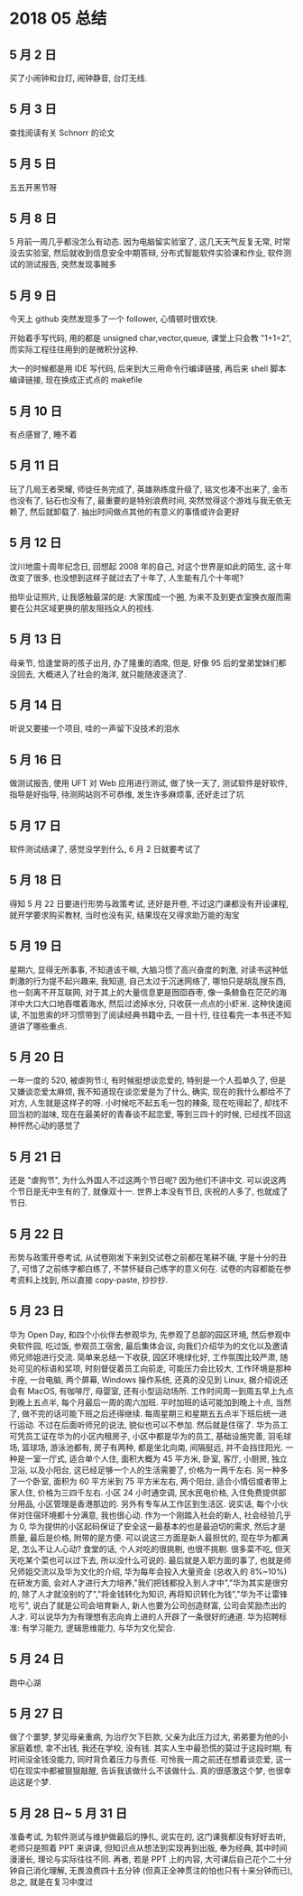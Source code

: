 # 2018 05 总结

## 5 月 2 日
买了小闹钟和台灯, 闹钟静音, 台灯无线.

## 5 月 3 日
查找阅读有关 Schnorr 的论文

## 5 月 5 日
五五开黑节呀

## 5 月 8 日
5 月前一周几乎都没怎么有动态. 因为电脑留实验室了, 这几天天气反复无常, 时常没去实验室, 然后就收到信息安全中期答辩, 分布式智能软件实验课和作业, 软件测试的测试报告, 突然发现事贼多

## 5 月 9 日
今天上 github 突然发现多了一个 follower, 心情顿时很欢快.

开始着手写代码, 用的都是 unsigned char,vector,queue, 课堂上只会教 "1+1=2", 而实际工程往往用到的是微积分这种.

大一的时候都是用 IDE 写代码, 后来到大三用命令行编译链接, 再后来 shell 脚本编译链接, 现在换成正式点的 makefile

## 5 月 10 日
有点感冒了, 睡不着

## 5 月 11 日
玩了几局王者荣耀, 师徒任务完成了, 英雄熟练度升级了, 铭文也凑不出来了, 金币也没有了, 钻石也没有了, 最重要的是特别浪费时间, 突然觉得这个游戏与我无依无赖了, 然后就卸载了. 抽出时间做点其他的有意义的事情或许会更好

## 5 月 12 日
汶川地震十周年纪念日, 回想起 2008 年的自己, 对这个世界是如此的陌生, 这十年改变了很多, 也没想到这样子就过去了十年了, 人生能有几个十年呢?

拍毕业证照片, 让我感触最深的是: 大家围成一个圈, 为来不及到更衣室换衣服而需要在公共区域更换的朋友阻挡众人的视线.

## 5 月 13 日
母亲节, 恰逢堂哥的孩子出月, 办了隆重的酒席, 但是, 好像 95 后的堂弟堂妹们都没回去, 大概进入了社会的海洋, 就只能随波逐流了.

## 5 月 14 日
听说又要接一个项目, 哇的一声留下没技术的泪水

## 5 月 16 日
做测试报告, 使用 UFT 对 Web 应用进行测试, 做了快一天了, 测试软件是好软件, 指导是好指导, 待测网站则不可恭维, 发生许多麻烦事, 还好走过了坑

## 5 月 17 日
软件测试结课了, 感觉没学到什么, 6 月 2 日就要考试了

## 5 月 18 日
得知 5 月 22 日要进行形势与政策考试, 还好是开卷, 不过这门课都没有开设课程, 就开学要求购买教材, 当时也没有买, 结果现在又得求助万能的淘宝

## 5 月 19 日
星期六, 显得无所事事, 不知道该干嘛, 大脑习惯了高兴奋度的刺激, 对读书这种低刺激的行为提不起兴趣来, 我知道, 自己太过于沉迷网络了, 哪怕只是胡乱搜东西, 也一刻离不开互联网, 对于其上的大量信息更是囫囵吞枣, 像一条鲸鱼在茫茫的海洋中大口大口地吞噬着海水, 然后过滤掉水分, 只收获一点点的小虾米. 这种快速阅读, 不加思索的坏习惯带到了阅读经典书籍中去, 一目十行, 往往看完一本书还不知道讲了哪些重点.

## 5 月 20 日
一年一度的 520, 被虐狗节:(, 有时候挺想谈恋爱的, 特别是一个人孤单久了, 但是又嫌谈恋爱太麻烦, 我不知道现在谈恋爱是为了什么, 确实, 现在的我什么都给不了对方, 人生就是这样子的呀. 小时候吃不起五毛一包的辣条, 现在吃得起了, 却找不回当初的滋味, 现在在最美好的青春谈不起恋爱, 等到三四十的时候, 已经找不回这种怦然心动的感觉了

## 5 月 21 日
还是 "虐狗节", 为什么外国人不过这两个节日呢? 因为他们不讲中文. 可以说这两个节日是无中生有的了, 就像双十一. 世界上本没有节日, 庆祝的人多了, 也就成了节日.

## 5 月 22 日
形势与政策开卷考试, 从试卷刚发下来到交试卷之前都在笔耕不辍, 字是十分的丑了, 可惜了之前练字都白练了, 不禁怀疑自己练字的意义何在. 试卷的内容都能在参考资料上找到, 所以直接 copy-paste, 抄抄抄.

## 5 月 23 日
华为 Open Day, 和四个小伙伴去参观华为, 先参观了总部的园区环境, 然后参观中央软件园, 吃过饭, 参观员工宿舍, 最后集体会议, 向我们介绍华为的文化以及邀请师兄师姐进行交流. 简单来总结一下收获, 园区环境绿化好, 工作氛围比较严肃, 随处可见的标语和奖项, 时刻督促着员工向前走, 可能压力会比较大, 工作环境是那种卡座, 一台电脑, 两个屏幕, Windows 操作系统, 还真的没见到 Linux, 据介绍说还会有 MacOS, 有咖啡厅, 母婴室, 还有小型运动场所. 工作时间周一到周五早上九点到晚上五点半, 每个月最后一周的周六加班. 平时加班的话可能加到晚上十点, 当然了, 做不完的话可能下班之后还得继续. 每周星期三和星期五五点半下班后统一进行运动. 不过在后面听师兄的说法, 貌似也可以不参加. 然后就是住宿了. 华为员工可凭员工证在华为的小区内租房子, 小区中都是华为的员工, 基础设施完善, 羽毛球场, 篮球场, 游泳池都有, 房子有两种, 都是坐北向南, 间隔挺远, 并不会挡住阳光. 一种是一室一厅式, 适合单个人住, 面积大概为 45 平方米, 卧室, 客厅, 小厨房, 独立卫浴, 以及小阳台, 这已经足够一个人的生活需要了, 价格为一两千左右. 另一种多了一个卧室, 面积为 60 平方米到 75 平方米左右, 两个阳台, 适合小情侣或者带上家人住, 价格为三四千左右. 小区 24 小时通空调, 民水民电价格, 入住免费提供部分用品, 小区管理是香港那边的. 另外有专车从工作区到生活区. 说实话, 每个小伙伴对住宿环境都十分满意, 我也很心动. 作为一个刚踏入社会的新人, 社会经验几乎为 0, 华为提供的小区起码保证了安全这一最基本的也是最迫切的需求, 然后才是质量, 最后是价格, 附带的是方便. 可以说这三方面是新人最担忧的, 现在华为都满足, 怎么不让人心动? 食堂的话, 个人对吃的很挑剔, 也很不挑剔. 很多菜不吃, 但天天吃某个菜也可以过下去, 所以没什么可说的. 最后就是入职方面的事了, 也就是师兄师姐交流以及华为文化的介绍, 华为每年会投入大量资金 (总收入的 8%~10%) 在研发方面, 会对人才进行大力培养,"我们把钱都投入到人才中","华为其实是很穷的, 除了人才就没别的了","将金钱转化为知识, 再将知识转化为钱","华为不让雷锋吃亏", 说白了就是公司会培育新人, 新人也要为公司创造财富, 公司会奖励杰出的人才. 可以说华为为有理想有志向肯上进的人开辟了一条很好的通道. 华为招聘标准: 有学习能力, 逻辑思维能力, 与华为文化契合.

## 5 月 24 日
跑中心湖

## 5 月 27 日
做了个噩梦, 梦见母亲重病, 为治疗欠下巨款, 父亲为此压力过大, 弟弟要为他的小家庭着想, 拿不出钱, 我还在学校, 没有钱. 其实人生中最恐慌的莫过于这段时期, 有时间没金钱没能力, 同时背负着压力与责任. 可怜我一周之前还在想着谈恋爱, 这一切在现实中都被狠狠敲醒, 告诉我该做什么不该做什么. 真的很感激这个梦, 也很幸运这是个梦.

## 5 月 28 日~ 5 月 31 日
准备考试, 为软件测试与维护做最后的挣扎, 说实在的, 这门课我都没有好好去听, 老师只是照着 PPT 来讲课, 但知识点从想法到实现再到出版, 奉为经典, 其中时间漫漫长, 理论与实际往往不同. 再者, 若是 PPT 上的内容, 大可课后自己花个二十分钟自己消化理解, 无畏浪费四十五分钟 (但真正全神贯注的怕也只有十来分钟而已), 总之, 就是在复习中度过


